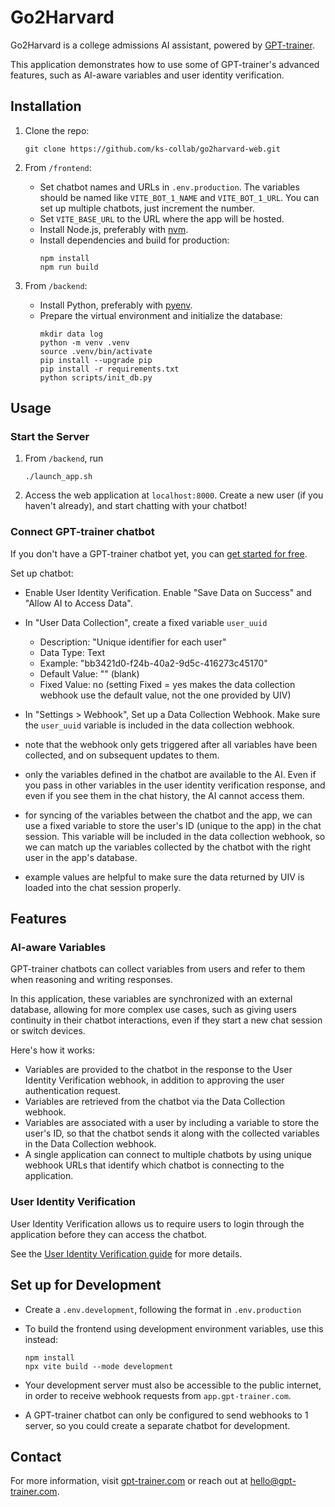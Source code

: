 # Go2Harvard

Go2Harvard is a college admissions AI assistant, powered by [GPT-trainer](https://gpt-trainer.com/).

This application demonstrates how to use some of GPT-trainer's advanced features, such as AI-aware variables and user identity verification.

## Installation

1. Clone the repo:

   ```
   git clone https://github.com/ks-collab/go2harvard-web.git
   ```

2. From `/frontend`:

   - Set chatbot names and URLs in `.env.production`. The variables should be named like `VITE_BOT_1_NAME` and `VITE_BOT_1_URL`. You can set up multiple chatbots, just increment the number.
   - Set `VITE_BASE_URL` to the URL where the app will be hosted.
   - Install Node.js, preferably with [nvm](https://github.com/nvm-sh/nvm).
   - Install dependencies and build for production:
     ```
     npm install
     npm run build
     ```

3. From `/backend`:

   - Install Python, preferably with [pyenv](https://github.com/pyenv/pyenv).
   - Prepare the virtual environment and initialize the database:
     ```
     mkdir data log
     python -m venv .venv
     source .venv/bin/activate
     pip install --upgrade pip
     pip install -r requirements.txt
     python scripts/init_db.py
     ```

## Usage

### Start the Server

1. From `/backend`, run

   ```
   ./launch_app.sh
   ```

2. Access the web application at `localhost:8000`. Create a new user (if you haven't already), and start chatting with your chatbot!

### Connect GPT-trainer chatbot

If you don't have a GPT-trainer chatbot yet, you can [get started for free](https://app.gpt-trainer.com/site/signup).

Set up chatbot:

- Enable User Identity Verification. Enable "Save Data on Success" and "Allow AI to Access Data".

- In "User Data Collection", create a fixed variable `user_uuid`

  - Description: "Unique identifier for each user"
  - Data Type: Text
  - Example: "bb3421d0-f24b-40a2-9d5c-416273c45170"
  - Default Value: "" (blank)
  - Fixed Value: no (setting Fixed = yes makes the data collection webhook use the default value, not the one provided by UIV)

- In "Settings > Webhook", Set up a Data Collection Webhook. Make sure the `user_uuid` variable is included in the data collection webhook.

- note that the webhook only gets triggered after all variables have been collected, and on subsequent updates to them.
- only the variables defined in the chatbot are available to the AI. Even if you pass in other variables in the user identity verification response, and even if you see them in the chat history, the AI cannot access them.
- for syncing of the variables between the chatbot and the app, we can use a fixed variable to store the user's ID (unique to the app) in the chat session. This variable will be included in the data collection webhook, so we can match up the variables collected by the chatbot with the right user in the app's database.
- example values are helpful to make sure the data returned by UIV is loaded into the chat session properly.

## Features

### AI-aware Variables

GPT-trainer chatbots can collect variables from users and refer to them when reasoning and writing responses.

In this application, these variables are synchronized with an external database, allowing for more complex use cases, such as giving users continuity in their chatbot interactions, even if they start a new chat session or switch devices.

Here's how it works:

- Variables are provided to the chatbot in the response to the User Identity Verification webhook, in addition to approving the user authentication request.
- Variables are retrieved from the chatbot via the Data Collection webhook.
- Variables are associated with a user by including a variable to store the user's ID, so that the chatbot sends it along with the collected variables in the Data Collection webhook.
- A single application can connect to multiple chatbots by using unique webhook URLs that identify which chatbot is connecting to the application.

### User Identity Verification

User Identity Verification allows us to require users to login through the application before they can access the chatbot.

See the [User Identity Verification guide](https://guide.gpt-trainer.com/user-identity) for more details.

## Set up for Development

- Create a `.env.development`, following the format in `.env.production`
- To build the frontend using development environment variables, use this instead:

  ```
  npm install
  npx vite build --mode development
  ```

- Your development server must also be accessible to the public internet, in order to receive webhook requests from `app.gpt-trainer.com`.
- A GPT-trainer chatbot can only be configured to send webhooks to 1 server, so you could create a separate chatbot for development.

## Contact

For more information, visit [gpt-trainer.com](https://gpt-trainer.com/) or reach out at hello@gpt-trainer.com.
